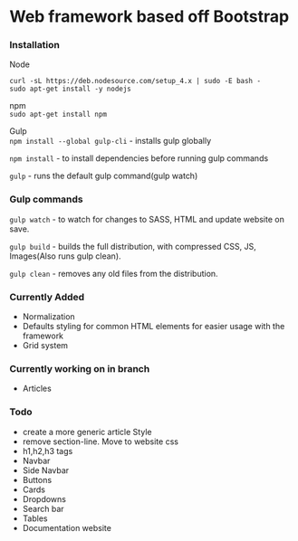 #   Web framework based off Bootstrap

### Installation

Node
```
curl -sL https://deb.nodesource.com/setup_4.x | sudo -E bash -
sudo apt-get install -y nodejs
```

npm     
`sudo apt-get install npm`

Gulp        
`npm install --global gulp-cli` - installs gulp globally

`npm install` - to install dependencies before running gulp commands

`gulp` - runs the default gulp command(gulp watch)

### Gulp commands

`gulp watch` - to watch for changes to SASS, HTML and update website on save.

`gulp build` - builds the full distribution, with compressed CSS, JS, Images(Also runs gulp clean).

`gulp clean` - removes any old files from the distribution.

### Currently Added

*   Normalization
*   Defaults styling for common HTML elements for easier usage with the framework
*   Grid system

### Currently working on in branch

*   Articles

### Todo

*   create a more generic article Style
*   remove section-line. Move to website css
*   h1,h2,h3 tags
*   Navbar
*   Side Navbar
*   Buttons
*   Cards
*   Dropdowns
*   Search bar
*   Tables
*   Documentation website
